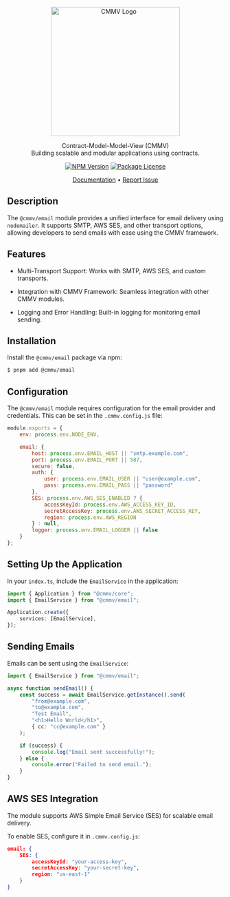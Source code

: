 <p align="center">
  <a href="https://cmmv.io/" target="blank"><img src="https://raw.githubusercontent.com/cmmvio/docs.cmmv.io/main/public/assets/logo_CMMV2_icon.png" width="300" alt="CMMV Logo" /></a>
</p>
<p align="center">Contract-Model-Model-View (CMMV) <br/> Building scalable and modular applications using contracts.</p>
<p align="center">
    <a href="https://www.npmjs.com/package/@cmmv/queue"><img src="https://img.shields.io/npm/v/@cmmv/queue.svg" alt="NPM Version" /></a>
    <a href="https://github.com/cmmvio/cmmv-server/blob/main/LICENSE"><img src="https://img.shields.io/npm/l/@cmmv/core.svg" alt="Package License" /></a>
</p>

<p align="center">
  <a href="https://cmmv.io">Documentation</a> &bull;
  <a href="https://github.com/cmmvio/cmmv-queue/issues">Report Issue</a>
</p>

## Description

The `@cmmv/email` module provides a unified interface for email delivery using `nodemailer`. It supports SMTP, AWS SES, and other transport options, allowing developers to send emails with ease using the CMMV framework.

## Features

* Multi-Transport Support: Works with SMTP, AWS SES, and custom transports.

* Integration with CMMV Framework: Seamless integration with other CMMV modules.

* Logging and Error Handling: Built-in logging for monitoring email sending.

## Installation

Install the `@cmmv/email` package via npm:

```bash
$ pnpm add @cmmv/email
```

## Configuration

The `@cmmv/email` module requires configuration for the email provider and credentials. This can be set in the `.cmmv.config.js` file:

```javascript
module.exports = {
    env: process.env.NODE_ENV,

    email: {
        host: process.env.EMAIL_HOST || "smtp.example.com",
        port: process.env.EMAIL_PORT || 587,
        secure: false,
        auth: {
            user: process.env.EMAIL_USER || "user@example.com",
            pass: process.env.EMAIL_PASS || "password"
        },
        SES: process.env.AWS_SES_ENABLED ? {
            accessKeyId: process.env.AWS_ACCESS_KEY_ID,
            secretAccessKey: process.env.AWS_SECRET_ACCESS_KEY,
            region: process.env.AWS_REGION
        } : null,
        logger: process.env.EMAIL_LOGGER || false
    }
};
```

## Setting Up the Application

In your `index.ts`, include the `EmailService` in the application:

```typescript
import { Application } from "@cmmv/core";
import { EmailService } from "@cmmv/email";

Application.create({
    services: [EmailService],
});
```

## Sending Emails

Emails can be sent using the `EmailService`:

```typescript
import { EmailService } from "@cmmv/email";

async function sendEmail() {
    const success = await EmailService.getInstance().send(
        "from@example.com",
        "to@example.com",
        "Test Email",
        "<h1>Hello World</h1>",
        { cc: "cc@example.com" }
    );

    if (success) {
        console.log("Email sent successfully!");
    } else {
        console.error("Failed to send email.");
    }
}
```

## AWS SES Integration

The module supports AWS Simple Email Service (SES) for scalable email delivery.

To enable SES, configure it in `.cmmv.config.js`:

```json
email: {
    SES: {
        accessKeyId: "your-access-key",
        secretAccessKey: "your-secret-key",
        region: "us-east-1"
    }
}
```